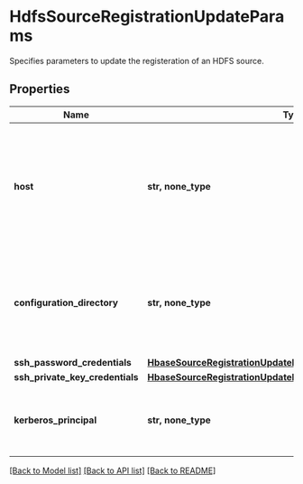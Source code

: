 # HdfsSourceRegistrationUpdateParams

Specifies parameters to update the registeration of an HDFS source.

## Properties
Name | Type | Description | Notes
------------ | ------------- | ------------- | -------------
**host** | **str, none_type** | IP or hostname of any host from which the HDFS configuration files core-site.xml and hdfs-site.xml can be read. | [optional] 
**configuration_directory** | **str, none_type** | The directory containing the core-site.xml and hdfs-site.xml configuration files. | [optional] 
**ssh_password_credentials** | [**HbaseSourceRegistrationUpdateParamsSshPasswordCredentials**](HbaseSourceRegistrationUpdateParamsSshPasswordCredentials.md) |  | [optional] 
**ssh_private_key_credentials** | [**HbaseSourceRegistrationUpdateParamsSshPrivateKeyCredentials**](HbaseSourceRegistrationUpdateParamsSshPrivateKeyCredentials.md) |  | [optional] 
**kerberos_principal** | **str, none_type** | The kerberos principal to be used to connect to this HDFS source. | [optional] 

[[Back to Model list]](../README.md#documentation-for-models) [[Back to API list]](../README.md#documentation-for-api-endpoints) [[Back to README]](../README.md)


